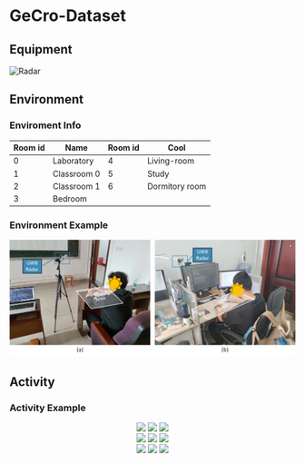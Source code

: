# GeCro-Dataset

## Equipment
![Radar](fig/radar.jpg "UWB Radar")
## Environment
### Enviroment Info
 Room id  |      Name       |  Room id |  Cool |
------|------------|------|------|
 0 |  Laboratory | 4 | Living-room |
 1 |    Classroom 0   |   5 | Study |
 2 | Classroom 1 |    6 |   Dormitory room |
 3 | Bedroom |     |     |
### Environment Example
![Environment](fig/environment.png "Environment")

## Activity
### Activity Example
<center class="half">
<img src=".tree/main/gif/0_writing.gif" width=00/>
<img src=".tree/main/gif/1_using_mobile_phone.gif" width=200/>
<img src=".tree/main//2_typing.gif" width=200/>

</center>
<center class="half">
<img src=".tree/main//3_reading.gif" width=200/>
<img src=".tree/main//4_dringking.gif" width=00/>
<img src=".tree/main//5_bending_over_the_desk.gif" width=200/>
</center>
<center class="half">
<img src=".tree/main//6_raising_hands.gif" width=200/>
<img src=".tree/main//7_standing_up.gif" width=200/>
<img src=".tree/main//8_sitting_down.gif" width=200/>
</center>
